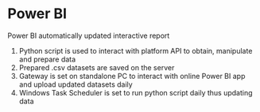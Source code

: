 # Power BI
Power BI automatically updated interactive report 

1. Python script is used to interact with platform API to obtain, manipulate and prepare data
2. Prepared .csv datasets are saved on the server
3. Gateway is set on standalone PC to interact with online Power BI app and upload updated datasets daily
4. Windows Task Scheduler is set to run python script daily thus updating data

